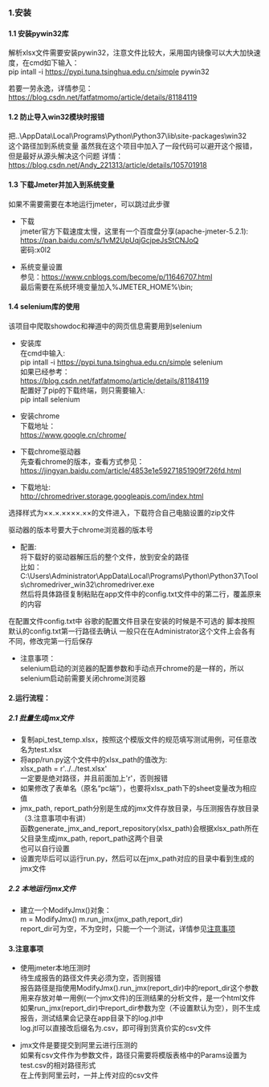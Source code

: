 ### 1.安装

  #### 1.1 安装pywin32库
  解析xlsx文件需要安装pywin32，注意文件比较大，采用国内镜像可以大大加快速度，在cmd如下输入：  
  pip intall -i https://pypi.tuna.tsinghua.edu.cn/simple pywin32

  若要一劳永逸，详情参见：  
  https://blog.csdn.net/fatfatmomo/article/details/81184119
  
  
  #### 1.2 防止导入win32模块时报错
  把..\AppData\Local\Programs\Python\Python37\lib\site-packages\win32  
  这个路径加到系统变量
  虽然我在这个项目中加入了一段代码可以避开这个报错，但是最好从源头解决这个问题
  详情：  
  https://blog.csdn.net/Andy_221313/article/details/105701918

  #### 1.3 下载Jmeter并加入到系统变量
  如果不需要需要在本地运行jmeter，可以跳过此步骤
  
  * 下载  
  jmeter官方下载速度太慢，这里有一个百度盘分享(apache-jmeter-5.2.1):  
  https://pan.baidu.com/s/1vM2UpUqjGcjpeJsStCNJoQ  
  密码:x0l2  
  
  * 系统变量设置  
  参见：https://www.cnblogs.com/become/p/11646707.html  
  最后需要在系统环境变量加入%JMETER_HOME%\bin;  
   
  
  #### 1.4 selenium库的使用
  该项目中爬取showdoc和禅道中的网页信息需要用到selenium
  
  * 安装库  
  在cmd中输入:  
  pip intall -i https://pypi.tuna.tsinghua.edu.cn/simple selenium  
  如果已经参考：  
  https://blog.csdn.net/fatfatmomo/article/details/81184119  
  配置好了pip的下载终端，则只需要输入:  
  pip intall selenium  
  
  * 安装chrome  
  下载地址：  
  https://www.google.cn/chrome/  
  
  * 下载chrome驱动器  
  先查看chrome的版本，查看方式参见：  
  https://jingyan.baidu.com/article/4853e1e59271851909f726fd.html  
  
  * 下载地址:  
  http://chromedriver.storage.googleapis.com/index.html  
  
  选择样式为××.×.××××.××的文件进入，下载符合自己电脑设置的zip文件  
  
  驱动器的版本号要大于chrome浏览器的版本号  
  
  * 配置:  
  将下载好的驱动器解压后的整个文件，放到安全的路径  
  比如：   
  C:\Users\Administrator\AppData\Local\Programs\Python\Python37\Tools\chromedriver_win32\chromedriver.exe  
  然后将具体路径复制粘贴在app文件中的config.txt文件中的第二行，覆盖原来的内容
  
  在配置文件config.txt中
  谷歌的配置文件目录在安装的时候是不可选的
  脚本按照默认的config.txt第一行路径去确认
  一般只在在Administrator这个文件上会各有不同，修改完第一行后保存
  
  * 注意事项：  
  selenium启动的浏览器的配置参数和手动点开chrome的是一样的，所以selenium启动前需要关闭chrome浏览器  
  
#### 2.运行流程：
  ##### 2.1 批量生成jmx文件  
  * 复制api_test_temp.xlsx，按照这个模版文件的规范填写测试用例，可任意改名为test.xlsx  
  * 将app/run.py这个文件中的xlsx_path的值改为:  
  xlsx_path = r'../../test.xlsx'  
  一定要是绝对路径，并且前面加上'r'，否则报错  
  * 如果修改了表单名（原名“pc端”），也要将xlsx_path下的sheet变量改为相应值
  * jmx_path, report_path分别是生成的jmx文件存放目录，与压测报告存放目录（3.注意事项中有讲）  
  函数generate_jmx_and_report_repository(xlsx_path)会根据xlsx_path所在父目录生成jmx_path, report_path这两个目录  
  也可以自行设置
  * 设置完毕后可以运行run.py，然后可以在jmx_path对应的目录中看到生成的jmx文件
  
  ##### 2.2 本地运行jmx文件
  * 建立一个ModifyJmx()对象：  
  m = ModifyJmx() 
  m.run_jmx(jmx_path,report_dir)  
  report_dir可为空，不为空时，只能一个一个测试，详情参见[注意事项](#3.注意事项)
  
  
  
  
#### 3.注意事项
  * 使用jmeter本地压测时  
  待生成报告的路径文件夹必须为空，否则报错  
  报告路径是指使用ModifyJmx().run_jmx(report_dir)中的report_dir这个参数  
  用来存放对单一用例(一个jmx文件)的压测结果的分析文件，是一个html文件
  如果run_jmx(report_dir)中report_dir参数为空（不设置默认为空），则不生成报告，测试结果会记录在app目录下的log.jtl中  
  log.jtl可以直接改后缀名为.csv，即可得到货真价实的csv文件
  
  * jmx文件是要提交到阿里云进行压测的  
  如果有csv文件作为参数文件，路径只需要将模版表格中的Params设置为test.csv的相对路径形式  
  在上传到阿里云时，一并上传对应的csv文件
  
 
  



